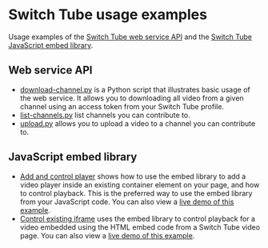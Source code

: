 # Switch Tube usage examples

Usage examples of the [Switch Tube web service API](http://tube.switch.ch/help/api) and the [Switch Tube JavaScript embed library](http://tube.switch.ch/help/embed).

## Web service API

- [download-channel.py](api/download-channel.py) is a Python script that illustrates basic usage of the web service. It allows you to downloading all video from a given channel using an access token from your Switch Tube profile.
- [list-channels.py](api/list-channels.py) list channels you can contribute to.
- [upload.py](api/upload.py) allows you to upload a video to a channel you can contribute to.

## JavaScript embed library

- [Add and control player](embed/add_player.html) shows how to use the embed library to add a video player inside an existing container element on your page, and how to control playback. This is the preferred way to use the embed library from your JavaScript code. You can also view a [live demo of this example](http://embed-examples.fngtps.com/add_player.html).
- [Control existing iframe](embed/control_existing_iframe.html) uses the embed library to control playback for a video embedded using the HTML embed code from a Switch Tube video page. You can also view a [live demo of this example](http://embed-examples.fngtps.com/control_existing_iframe.html).
